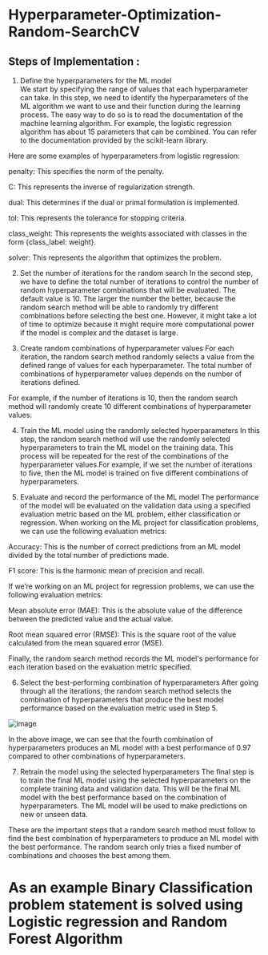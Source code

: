 # Hyperparameter-Optimization-Random-SearchCV

## Steps of Implementation : 

1. Define the hyperparameters for the ML model   
We start by specifying the range of values that each hyperparameter can take. In this step, we need to identify the hyperparameters of the ML algorithm we want to use and their function during the learning process. The easy way to do so is to read the documentation of the machine learning algorithm. For example, the logistic regression algorithm has about 15 parameters that can be combined. You can refer to the documentation provided by the scikit-learn library.

Here are some examples of hyperparameters from logistic regression:

penalty: This specifies the norm of the penalty.

C: This represents the inverse of regularization strength.

dual: This determines if the dual or primal formulation is implemented.

tol: This represents the tolerance for stopping criteria.

class_weight: This represents the weights associated with classes in the form {class_label: weight}.

solver: This represents the algorithm that optimizes the problem.

2. Set the number of iterations for the random search
In the second step, we have to define the total number of iterations to control the number of random hyperparameter combinations that will be evaluated. The default value is 10. The larger the number the better, because the random search method will be able to randomly try different combinations before selecting the best one.
However, it might take a lot of time to optimize because it might require more computational power if the model is complex and the dataset is large.

3. Create random combinations of hyperparameter values
For each iteration, the random search method randomly selects a value from the defined range of values for each hyperparameter. The total number of combinations of hyperparameter values depends on the number of iterations defined.

For example, if the number of iterations is 10, then the random search method will randomly create 10 different combinations of hyperparameter values.

4. Train the ML model using the randomly selected hyperparameters
In this step, the random search method will use the randomly selected hyperparameters to train the ML model on the training data. This process will be repeated for the rest of the combinations of the hyperparameter values.For example, if we set the number of iterations to five, then the ML model is trained on five different combinations of hyperparameters.

5. Evaluate and record the performance of the ML model
The performance of the model will be evaluated on the validation data using a specified evaluation metric based on the ML problem, either classification or regression. When working on the ML project for classification problems, we can use the following evaluation metrics:

Accuracy: This is the number of correct predictions from an ML model divided by the total number of predictions made.

F1 score: This is the harmonic mean of precision and recall.

If we’re working on an ML project for regression problems, we can use the following evaluation metrics:

Mean absolute error (MAE): This is the absolute value of the difference between the predicted value and the actual value.

Root mean squared error (RMSE): This is the square root of the value calculated from the mean squared error (MSE).

Finally, the random search method records the ML model's performance for each iteration based on the evaluation metric specified.

6. Select the best-performing combination of hyperparameters
After going through all the iterations, the random search method selects the combination of hyperparameters that produce the best model performance based on the evaluation metric used in Step 5.

![image](https://github.com/user-attachments/assets/0f853703-c034-438c-913c-d791c3235caf)

In the above image, we can see that the fourth combination of hyperparameters produces an ML model with a best performance of 0.97 compared to other combinations of hyperparameters.

7. Retrain the model using the selected hyperparameters
The final step is to train the final ML model using the selected hyperparameters on the complete training data and validation data. This will be the final ML model with the best performance based on the combination of hyperparameters. The ML model will be used to make predictions on new or unseen data.

These are the important steps that a random search method must follow to find the best combination of hyperparameters to produce an ML model with the best performance. The random search only tries a fixed number of combinations and chooses the best among them.

# As an example Binary Classification problem statement is solved using Logistic regression and Random Forest Algorithm
